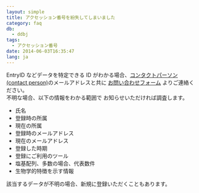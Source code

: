 ```yaml
---
layout: simple
title: アクセッション番号を紛失してしまいました
category: faq
db:
  - ddbj
tags: 
  - アクセッション番号
date: 2014-06-03T16:35:47
lang: ja
---
```


EntryID などデータを特定できる ID がわかる場合、[コンタクトパーソン (contact person)](/ddbj/submission.html#contact)のメールアドレスと共に [お問い合わせフォーム](https://forms.gle/zV4cYCnRCefd4FSz9) よりご連絡ください。    
不明な場合、以下の情報をわかる範囲で お知らせいただければ調査します。
- 氏名
- 登録時の所属
- 現在の所属
- 登録時のメールアドレス
- 現在のメールアドレス
- 登録した時期
- 登録にご利用のツール
- 塩基配列、多数の場合、代表数件
- 生物学的特徴を示す情報

該当するデータが不明の場合、新規に登録いただくこともあります。
